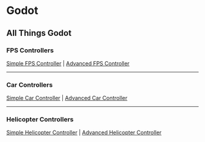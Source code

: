 # Godot
## All Things Godot

### __FPS Controllers__
[Simple FPS Controller](https://github.com/EatSleepCode-Repeat/Godot/blob/master/simpleFpsController.gdc) | 
[Advanced FPS Controller](https://github.com/EatSleepCode-Repeat/Godot/blob/master/fpsController.gdc)
***
### Car Controllers
[Simple Car Controller](https://github.com/EatSleepCode-Repeat/Godot/blob/master/simpleCarController.gdc) | 
[Advanced Car Controller](https://github.com/EatSleepCode-Repeat/Godot/blob/master/AdvancedCarController.gdc)
***
### Helicopter Controllers
[Simple Helicopter Controller](https://github.com/EatSleepCode-Repeat/Godot/blob/master/simpleHelicopterController.gdc) | 
[Advanced Helicopter Controller](https://github.com/EatSleepCode-Repeat/Godot/blob/master/advancedHelicopterController.gdc)
